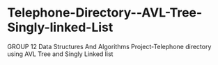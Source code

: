 # Telephone-Directory--AVL-Tree-Singly-linked-List
GROUP 12 
Data Structures And Algorithms Project-Telephone directory using AVL Tree and Singly Linked list

